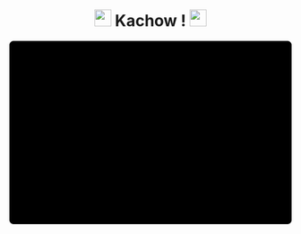 <h1 align="center">
    <img src="https://cultofthepartyparrot.com/flags/hd/franceparrot.gif" width="30" height="30"> 
        Kachow ! 
    <img src="https://cultofthepartyparrot.com/flags/hd/belgiumparrot.gif" width="30" height="30">
</h1>

<a href="https://github.com/fer2o3/fer2o3">
  <picture>
    <source media="(prefers-color-scheme: dark)" srcset="https://raw.githubusercontent.com/fer2o3/fer2o3/main/dark.svg">
    <img alt="J'ai faim" src="https://raw.githubusercontent.com/fer2o3/fer2o3/main/light.svg">
  </picture>
</a>
